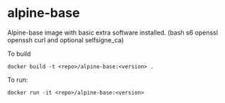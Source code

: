 alpine-base
============

Alpine-base image with basic extra software installed. (bash s6 openssl openssh curl and optional selfsigne_ca)

To build

```
docker build -t <repo>/alpine-base:<version> .
```

To run:

```
docker run -it <repo>/alpine-base:<version> 
```

